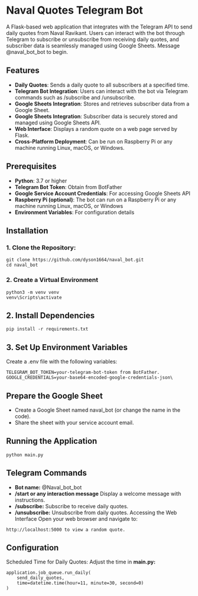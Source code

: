 # Naval Quotes Telegram Bot

A Flask-based web application that integrates with the Telegram API to send daily quotes from Naval Ravikant. Users can interact with the bot through Telegram to subscribe or unsubscribe from receiving daily quotes, and subscriber data is seamlessly managed using Google Sheets. Message @naval_bot_bot to begin.
## Features
* **Daily Quotes**: Sends a daily quote to all subscribers at a specified time.
* **Telegram Bot Integration**: Users can interact with the bot via Telegram commands such as /subscribe and /unsubscribe.
* **Google Sheets Integration**: Stores and retrieves subscriber data from a Google Sheet.
* **Google Sheets Integration**: Subscriber data is securely stored and managed using Google Sheets API.
* **Web Interface**: Displays a random quote on a web page served by Flask.
* **Cross-Platform Deployment**: Can be run on Raspberry Pi or any machine running Linux, macOS, or Windows.
  
## Prerequisites

* **Python**: 3.7 or higher
* **Telegram Bot Token**: Obtain from BotFather
* **Google Service Account Credentials**: For accessing Google Sheets API
* **Raspberry Pi (optional)**: The bot can run on a Raspberry Pi or any machine running Linux, macOS, or Windows
* **Environment Variables**: For configuration details

## Installation

### 1. Clone the Repository:
```
git clone https://github.com/dyson1664/naval_bot.git
cd naval_bot
```

### 2. Create a Virtual Environment
```
python3 -m venv venv
venv\Scripts\activate
```

## 2. Install Dependencies
```
pip install -r requirements.txt
```

## 3. Set Up Environment Variables

Create a .env file with the following variables:
```
TELEGRAM_BOT_TOKEN=your-telegram-bot-token from BotFather.
GOOGLE_CREDENTIALS=your-base64-encoded-google-credentials-json\
```

## Prepare the Google Sheet

* Create a Google Sheet named naval_bot (or change the name in the code).
* Share the sheet with your service account email.

## Running the Application
```python main.py```


## Telegram Commands
* **Bot name:** @Naval_bot_bot
* **/start or any interaction message** Display a welcome message with instructions.
* **/subscribe:** Subscribe to receive daily quotes.
* **/unsubscribe:** Unsubscribe from daily quotes.
Accessing the Web Interface
Open your web browser and navigate to:
```
http://localhost:5000 to view a random quote.
```

## Configuration
Scheduled Time for Daily Quotes: Adjust the time in  **main.py:**
```
application.job_queue.run_daily(
    send_daily_quotes,
    time=datetime.time(hour=11, minute=30, second=0)
)
